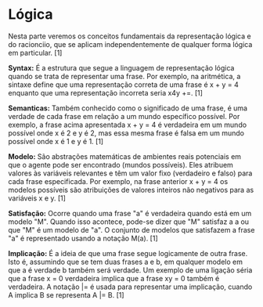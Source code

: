 # Lógica

Nesta parte veremos os conceitos fundamentais da representação lógica e do racionciio, que se aplicam independentemente de qualquer forma lógica em particular. [1]

**Syntax:** É a estrutura que segue a linguagem de representação lógica quando se trata de representar uma frase. Por exemplo, na aritmética, a sintaxe define que uma representação correta de uma frase é x + y = 4 enquanto que uma representação incorreta seria x4y +=. [1]

**Semanticas:** Também conhecido como o significado de uma frase, é uma verdade de cada frase em relação a um mundo específico possível. Por exemplo, a frase acima apresentada x + y = 4 é verdadeira em um mundo possível onde x é 2 e y é 2, mas essa mesma frase é falsa em um mundo possível onde x é 1 e y é 1. [1]

**Modelo:** São abstrações matemáticas de ambientes reais potenciais em que o agente pode ser encontrado (mundos possíveis). Eles atribuem valores às variáveis relevantes e têm um valor fixo (verdadeiro e falso) para cada frase especificada. Por exemplo, na frase anterior x + y = 4 os modelos possíveis são atribuições de valores inteiros não negativos para as variáveis x e y. [1]

**Satisfação:** Ocorre quando uma frase "a" é verdadeira quando está em um modelo "M". Quando isso acontece, pode-se dizer que "M" satisfaz a a ou que "M" é um modelo de "a". O conjunto de modelos que satisfazem a frase "a" é representado usando a notação M(a). [1]

**Implicação:** É a ideia de que uma frase segue logicamente de outra frase. Isto é, assumindo que se tem duas frases a e b, em qualquer modelo em que a é verdade b também será verdade. Um exemplo de uma ligação séria que a frase x = 0 verdadeira implica que a frase xy = 0 também é verdadeira. A notação |= é usada para representar uma implicação, cuando A implica B se representa A |= B. [1]